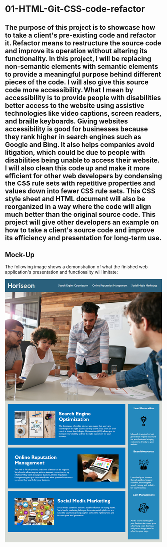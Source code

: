 # 01-HTML-Git-CSS-code-refactor

## The purpose of this project is to showcase how to take a client's pre-existing code and refactor it. Refactor means to restructure the source code and improve its operation without altering its functionality. In this project, I will be replacing non-semantic elements with semantic elements to provide a meaningful purpose behind different pieces of the code. I will also give this source code more accessibility. What I mean by accessibility is to provide people with disabilities better access to the website using assistive technologies like video captions, screen readers, and braille keyboards. Giving websites accessibility is good for businesses because they rank higher in search engines such as Google and Bing. It also helps companies avoid litigation, which could be due to people with disabilities being unable to access their website. I will also clean this code up and make it more efficient for other web developers by condensing the CSS rule sets with repetitive properties and values down into fewer CSS rule sets. This CSS style sheet and HTML document will also be reorganized in a way where the code will align much better than the original source code. This project will give other developers an example on how to take a client's source code and improve its efficiency and presentation for long-term use.

## Mock-Up

The following image shows a demonstration of what the finished web application's presentation and functionality will imitate:

![The Horiseon webpage includes a navigation bar, a header image, and areas with text and images at the bottom of the page.](./assets/images/01-HTML-Git-CSS-code-refactor.png)

